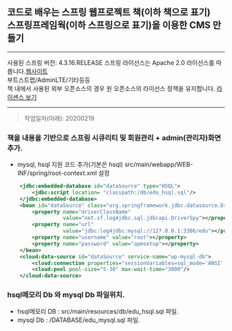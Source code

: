 ## 코드로 배우는 스프링 웹프로젝트 책(이하 책으로 표기)<br> 스프링프레임웍(이하 스프링으로 표기)을 이용한 CMS 만들기
***
사용된 스프링 버전: 4.3.16.RELEASE
스프링 라이선스는 Apache 2.0 라이선스를 따릅니다.[웹사이트](https://spring.io/)<br>
부트스트랩/AdminLTE/기타등등<br>책 내에서 사용된 외부 오픈소스의 경우 원 오픈소스의 라이선스 정책을 유지합니다.
[라이센스 보기](https://github.com/spring-projects/spring-framework/blob/master/src/docs/dist/license.txt)
***
>작업일자(아래): 20200219
### 책을 내용을 기반으로 스프링 시큐리티 및 회원관리 + admin(관리자)화면 추가.
- mysql, hsql 지원 코드 추가(기본은 hsql) src/main/webapp/WEB-INF/spring/root-context.xml 설정
```xml
    <jdbc:embedded-database id="dataSource" type="HSQL">
		<jdbc:script location= "classpath:/db/edu_hsql.sql"/>
	</jdbc:embedded-database>
	<bean id="dataSource" class="org.springframework.jdbc.datasource.DriverManagerDataSource">
		<property name="driverClassName" 
				  value="net.sf.log4jdbc.sql.jdbcapi.DriverSpy"></property>
		<property name="url" 
				  value="jdbc:log4jdbc:mysql://127.0.0.1:3306/edu"></property>
		<property name="username" value="root"></property>
		<property name="password" value="apmsetup"></property>
	</bean>
	<cloud:data-source id="dataSource" service-name="wp-mysql-db">
		<cloud:connection properties="sessionVariables=sql_mode='ANSI';characterEncoding=UTF-8"/>
		<cloud:pool pool-size="5-30" max-wait-time="3000"/>
	</cloud:data-source>
```

### hsql메모리 Db 와 mysql Db 파일위치.
- hsql메모리 DB : src/main/resources/db/edu_hsql.sql 파일.
- mysql Db : /DATABASE/edu_mysql.sql 파일.